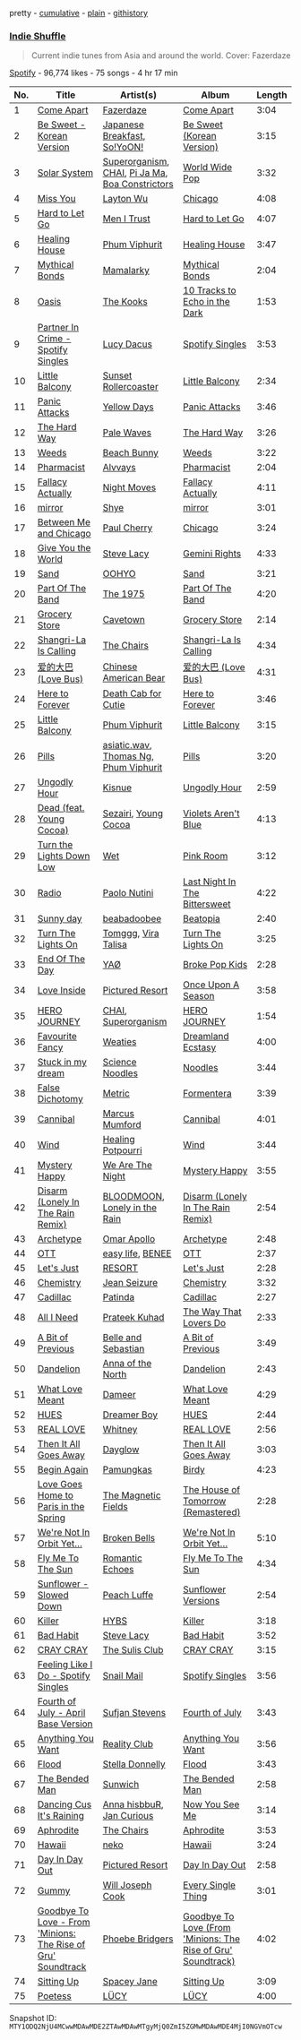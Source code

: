 pretty - [cumulative](/playlists/cumulative/37i9dQZF1DWVbu3wLXA48X.md) - [plain](/playlists/plain/37i9dQZF1DWVbu3wLXA48X) - [githistory](https://github.githistory.xyz/mackorone/spotify-playlist-archive/blob/main/playlists/plain/37i9dQZF1DWVbu3wLXA48X)

### [Indie Shuffle](https://open.spotify.com/playlist/37i9dQZF1DWVbu3wLXA48X)

> Current indie tunes from Asia and around the world\. Cover: Fazerdaze

[Spotify](https://open.spotify.com/user/spotify) - 96,774 likes - 75 songs - 4 hr 17 min

| No. | Title | Artist(s) | Album | Length |
|---|---|---|---|---|
| 1 | [Come Apart](https://open.spotify.com/track/2qkAa6IrUy5WWizVE1rpeh) | [Fazerdaze](https://open.spotify.com/artist/2awB7Ol181cocZcLLNBBAh) | [Come Apart](https://open.spotify.com/album/2qimyFod7MXk4bVSuXY1lQ) | 3:04 |
| 2 | [Be Sweet \- Korean Version](https://open.spotify.com/track/5smkxS3MeevRwRt86AADR9) | [Japanese Breakfast](https://open.spotify.com/artist/7MoIc5s9KXolCBH1fy9kkw), [So!YoON!](https://open.spotify.com/artist/7H5EC2qaylGun66YeRrVHg) | [Be Sweet \(Korean Version\)](https://open.spotify.com/album/5WfeCVyCMFpTkkYkcVHT1x) | 3:15 |
| 3 | [Solar System](https://open.spotify.com/track/6NrBfYq03RzmwIaBPIEmOt) | [Superorganism](https://open.spotify.com/artist/0Wkm45quqfx3NepJpXDvwE), [CHAI](https://open.spotify.com/artist/0NZsNnETGPWLKJj2Y0vpBx), [Pi Ja Ma](https://open.spotify.com/artist/4Rvd84k54Bx41YK2kH3GoA), [Boa Constrictors](https://open.spotify.com/artist/5pF04WnpEzab0at7YVjixz) | [World Wide Pop](https://open.spotify.com/album/6iUUKuRHlCy9GeKmIwbPRu) | 3:32 |
| 4 | [Miss You](https://open.spotify.com/track/6U8UbKRwGuRqqr8tm92shg) | [Layton Wu](https://open.spotify.com/artist/0sbcEwgYwffJrmDZK22f9a) | [Chicago](https://open.spotify.com/album/6goOtwMw4OF57CNsO7MfRV) | 4:08 |
| 5 | [Hard to Let Go](https://open.spotify.com/track/7lKN7pik3CelVWHWGp6DfB) | [Men I Trust](https://open.spotify.com/artist/3zmfs9cQwzJl575W1ZYXeT) | [Hard to Let Go](https://open.spotify.com/album/0PboTq5CUcoilt6IJS2SQo) | 4:07 |
| 6 | [Healing House](https://open.spotify.com/track/2DTOne6ZiLt8ZCtXS9VG97) | [Phum Viphurit](https://open.spotify.com/artist/5mqguTgtaoCMNMZD6txCh6) | [Healing House](https://open.spotify.com/album/0ET9XtVsVTzx2yLIXwoPRk) | 3:47 |
| 7 | [Mythical Bonds](https://open.spotify.com/track/3qWEIZd7qxdBnywCHDX4AZ) | [Mamalarky](https://open.spotify.com/artist/2AWfnWrfFVhRPVX4JN9a6g) | [Mythical Bonds](https://open.spotify.com/album/74Q7dSC1RXdhoB76Eac49Q) | 2:04 |
| 8 | [Oasis](https://open.spotify.com/track/7MRURZikVXKE80F1NPxiYW) | [The Kooks](https://open.spotify.com/artist/1GLtl8uqKmnyCWxHmw9tL4) | [10 Tracks to Echo in the Dark](https://open.spotify.com/album/5qVcQzxnSthvOT7OOIXDdH) | 1:53 |
| 9 | [Partner In Crime \- Spotify Singles](https://open.spotify.com/track/33IZBhRtyMDZoa5SUNs3F7) | [Lucy Dacus](https://open.spotify.com/artist/07D1Bjaof0NFlU32KXiqUP) | [Spotify Singles](https://open.spotify.com/album/2Ugyft4arCFXPSASDVIXs0) | 3:53 |
| 10 | [Little Balcony](https://open.spotify.com/track/0ALdUxWVaIDeuPjP78hgIe) | [Sunset Rollercoaster](https://open.spotify.com/artist/7BqRcZsHYYQeqMAOp7e532) | [Little Balcony](https://open.spotify.com/album/75zUQz0Ak8fUlhreq72tor) | 2:34 |
| 11 | [Panic Attacks](https://open.spotify.com/track/4NmJwBU0Pc2JdblEfJPGo3) | [Yellow Days](https://open.spotify.com/artist/3dv4Q4q3LWOnbLJnC6GgTY) | [Panic Attacks](https://open.spotify.com/album/1gqvcmURwj0ktp54MhK8Ic) | 3:46 |
| 12 | [The Hard Way](https://open.spotify.com/track/6pfAOm26gNA5j9B15Ln2gq) | [Pale Waves](https://open.spotify.com/artist/0wOej91SVqB1zcYkW6xUtA) | [The Hard Way](https://open.spotify.com/album/047c12RSNKQoatoNBjSegE) | 3:26 |
| 13 | [Weeds](https://open.spotify.com/track/0V8goaHiomq5tSniH4GWQt) | [Beach Bunny](https://open.spotify.com/artist/2vnB6tuQMaQpORiRdvXF9H) | [Weeds](https://open.spotify.com/album/6r83JgayrMdKgfGDmmvt2y) | 3:22 |
| 14 | [Pharmacist](https://open.spotify.com/track/2Ccis7gEx0Obkn5rniQdIj) | [Alvvays](https://open.spotify.com/artist/3kzwYV3OCB010YfXMF0Avt) | [Pharmacist](https://open.spotify.com/album/64JNhi1z2dWvcvKY37z2BQ) | 2:04 |
| 15 | [Fallacy Actually](https://open.spotify.com/track/5FLd0SCmbuP3ZQqEt7Ew6N) | [Night Moves](https://open.spotify.com/artist/6Pled8lBAODAviS574l1Q4) | [Fallacy Actually](https://open.spotify.com/album/76hqDrg4ewLgKcYtxkshJV) | 4:11 |
| 16 | [mirror](https://open.spotify.com/track/1EgzmXxvjwC5aS8g6A2osl) | [Shye](https://open.spotify.com/artist/1aqEk77J220IxgnGsgEz9T) | [mirror](https://open.spotify.com/album/0aC3BQYnDDhjdKlJEPMGmc) | 3:01 |
| 17 | [Between Me and Chicago](https://open.spotify.com/track/1PhvvtogiRMvf21bNpSbAF) | [Paul Cherry](https://open.spotify.com/artist/1xbu7UyVdZxwIiNfLcUKqn) | [Chicago](https://open.spotify.com/album/6goOtwMw4OF57CNsO7MfRV) | 3:24 |
| 18 | [Give You the World](https://open.spotify.com/track/0J119Oas2ox6JTTHUGZxHN) | [Steve Lacy](https://open.spotify.com/artist/57vWImR43h4CaDao012Ofp) | [Gemini Rights](https://open.spotify.com/album/3Ks0eeH0GWpY4AU20D5HPD) | 4:33 |
| 19 | [Sand](https://open.spotify.com/track/2G1DmoWzVEO1nA88LO9flp) | [OOHYO](https://open.spotify.com/artist/50Zu2bK9y5UAtD0jcqk5VX) | [Sand](https://open.spotify.com/album/201HRpAg7J6Q5xI56HuLx9) | 3:21 |
| 20 | [Part Of The Band](https://open.spotify.com/track/79vEv8zqy9tLYsTxxkXHXq) | [The 1975](https://open.spotify.com/artist/3mIj9lX2MWuHmhNCA7LSCW) | [Part Of The Band](https://open.spotify.com/album/4B8N7qve3H2cNQux3vqywM) | 4:20 |
| 21 | [Grocery Store](https://open.spotify.com/track/5eGIOMy0V0r7neaaPve2kB) | [Cavetown](https://open.spotify.com/artist/2hR4h1Cao2ueuI7Cx9c7V8) | [Grocery Store](https://open.spotify.com/album/1eCqGxTppTVL3jtVMzD2Wd) | 2:14 |
| 22 | [Shangri\-La Is Calling](https://open.spotify.com/track/3mC9UEuISVfgymoY1YDTNn) | [The Chairs](https://open.spotify.com/artist/4IlxI05VmVDx8ShdgKEnLK) | [Shangri\-La Is Calling](https://open.spotify.com/album/2nsfd4IK5uWFrr598bf9iK) | 4:34 |
| 23 | [爱的大巴 \(Love Bus\)](https://open.spotify.com/track/6XmPjrMCCqsRYyN2qoq3Ox) | [Chinese American Bear](https://open.spotify.com/artist/6WIb9mpc6lyBzAjTeGWvEh) | [爱的大巴 \(Love Bus\)](https://open.spotify.com/album/7qc7urAaezBqXaJHfZvNhu) | 4:31 |
| 24 | [Here to Forever](https://open.spotify.com/track/3uKLuVqBd0bIUfFDdn68lI) | [Death Cab for Cutie](https://open.spotify.com/artist/0YrtvWJMgSdVrk3SfNjTbx) | [Here to Forever](https://open.spotify.com/album/3ysrZoXIO6es1hsQI2iTeZ) | 3:46 |
| 25 | [Little Balcony](https://open.spotify.com/track/2DvYI7HNzX3n9Ng20PBBQM) | [Phum Viphurit](https://open.spotify.com/artist/5mqguTgtaoCMNMZD6txCh6) | [Little Balcony](https://open.spotify.com/album/75zUQz0Ak8fUlhreq72tor) | 3:15 |
| 26 | [Pills](https://open.spotify.com/track/2fHOiCZWlGwLCEJx1Mpn3z) | [asiatic.wav](https://open.spotify.com/artist/3tGCfr3ALXtQrYHPOm9OTx), [Thomas Ng](https://open.spotify.com/artist/2ZeeJPDvqzQ7c8iG3rRsyc), [Phum Viphurit](https://open.spotify.com/artist/5mqguTgtaoCMNMZD6txCh6) | [Pills](https://open.spotify.com/album/3PX7TASSTR0GE1TjHD246d) | 3:20 |
| 27 | [Ungodly Hour](https://open.spotify.com/track/3mB2Avm1nBMtxpZumvmdVy) | [Kisnue](https://open.spotify.com/artist/64A4Dn0L0xf7GTreuOgJ1F) | [Ungodly Hour](https://open.spotify.com/album/1HEcdNKpssVwc7L25PTiul) | 2:59 |
| 28 | [Dead \(feat\. Young Cocoa\)](https://open.spotify.com/track/62z9xqVNOKn3yc7K3wbmxa) | [Sezairi](https://open.spotify.com/artist/51sob9QZyfLff9XqvYluN5), [Young Cocoa](https://open.spotify.com/artist/3rdJ1bFvwgZw2XZkimg5dW) | [Violets Aren't Blue](https://open.spotify.com/album/5ISmrwNCl0hRBOvuz50Y4p) | 4:13 |
| 29 | [Turn the Lights Down Low](https://open.spotify.com/track/1SNhcEKK6m83oLxLWQJcqk) | [Wet](https://open.spotify.com/artist/2i9uaNzfUtuApAjEf1omV8) | [Pink Room](https://open.spotify.com/album/1Hu2L5nA5Rg48bKOtIkmJB) | 3:12 |
| 30 | [Radio](https://open.spotify.com/track/45kn9BixcxJID8oNIknocn) | [Paolo Nutini](https://open.spotify.com/artist/7x5rK9BClDQ8wmCkYAGsQp) | [Last Night In The Bittersweet](https://open.spotify.com/album/0dp4Cl0ZqJYJJXIeH6dH1x) | 4:22 |
| 31 | [Sunny day](https://open.spotify.com/track/12UQIJePnGeLmpVReYpG2w) | [beabadoobee](https://open.spotify.com/artist/35l9BRT7MXmM8bv2WDQiyB) | [Beatopia](https://open.spotify.com/album/2rhNQbqRNxiNQkDXTffe1V) | 2:40 |
| 32 | [Turn The Lights On](https://open.spotify.com/track/05wxO6vaz6J7ycXloB4qOs) | [Tomggg](https://open.spotify.com/artist/4IB2TdHMteDOTMAA1UbbcE), [Vira Talisa](https://open.spotify.com/artist/51Ssgb0bFNfHyAXc3Fpmuv) | [Turn The Lights On](https://open.spotify.com/album/3lA9TFTcgcKviBmx0k6Mk0) | 3:25 |
| 33 | [End Of The Day](https://open.spotify.com/track/0OjA0vX6ndef8mJqPPYIMN) | [YAØ](https://open.spotify.com/artist/65ZzuNL3HmtwhF9akIKXuJ) | [Broke Pop Kids](https://open.spotify.com/album/3XxjTbUp1JvSzP2sRvtBEU) | 2:28 |
| 34 | [Love Inside](https://open.spotify.com/track/3KkW1OyyxzsHA4joskFfTI) | [Pictured Resort](https://open.spotify.com/artist/7BCf2R7bgylYjfgeq5Zrrm) | [Once Upon A Season](https://open.spotify.com/album/3kpwGzS5p8mkA4dO2ll0oL) | 3:58 |
| 35 | [HERO JOURNEY](https://open.spotify.com/track/6wvCOyMGMYSUfRQkQf3v25) | [CHAI](https://open.spotify.com/artist/0NZsNnETGPWLKJj2Y0vpBx), [Superorganism](https://open.spotify.com/artist/0Wkm45quqfx3NepJpXDvwE) | [HERO JOURNEY](https://open.spotify.com/album/42zAFph6t4rfdgHlm7fZSG) | 1:54 |
| 36 | [Favourite Fancy](https://open.spotify.com/track/5yMwuzROEjjtgiR6NATaQX) | [Weaties](https://open.spotify.com/artist/0foXRONshhoO2y3oAlvMwc) | [Dreamland Ecstasy](https://open.spotify.com/album/5FpdtfuwZWFH5Iibn9MKDC) | 4:00 |
| 37 | [Stuck in my dream](https://open.spotify.com/track/6FRQGRaRgCBMiV1od1ZJAG) | [Science Noodles](https://open.spotify.com/artist/4cqVlLy4QV2KwAojyE7KHR) | [Noodles](https://open.spotify.com/album/1ExTXmIeooEWgFxQoiFCka) | 3:44 |
| 38 | [False Dichotomy](https://open.spotify.com/track/6Lg3XL27eplXv3TENt2Twa) | [Metric](https://open.spotify.com/artist/1rCIEwPp5OnXW0ornlSsRl) | [Formentera](https://open.spotify.com/album/1S5vq5vSHCnCJnMljIiuS6) | 3:39 |
| 39 | [Cannibal](https://open.spotify.com/track/66sgJDWffGSEw3huWPjNWA) | [Marcus Mumford](https://open.spotify.com/artist/3bYcjbVAN3rAuU3TMzw2mB) | [Cannibal](https://open.spotify.com/album/4GoINkOwOUS17uL017LeP6) | 4:01 |
| 40 | [Wind](https://open.spotify.com/track/1rphSU3RK5DTitT9muQ1rE) | [Healing Potpourri](https://open.spotify.com/artist/7DORj3eYMlPwqbRZ4StSmQ) | [Wind](https://open.spotify.com/album/2UsxClNKxjLQKvBPf7diro) | 3:44 |
| 41 | [Mystery Happy](https://open.spotify.com/track/3nmOPSrQzdG81KgZXW0HGy) | [We Are The Night](https://open.spotify.com/artist/5UT1mOF7JAjcc7e3wen8vw) | [Mystery Happy](https://open.spotify.com/album/0bqb26fZao4mdtE8TOolNF) | 3:55 |
| 42 | [Disarm \(Lonely In The Rain Remix\)](https://open.spotify.com/track/6pcK2OwpORG3Rxg6peomgh) | [BLOODMOON](https://open.spotify.com/artist/66xFQYYcUE4edhHH9VpU3i), [Lonely in the Rain](https://open.spotify.com/artist/42KUul1wLmOdQCEYf3MweS) | [Disarm \(Lonely In The Rain Remix\)](https://open.spotify.com/album/3hgyMiIlqjz7YHvKzc7dQS) | 2:54 |
| 43 | [Archetype](https://open.spotify.com/track/0TZaULNHuHvwyZOivhzc7g) | [Omar Apollo](https://open.spotify.com/artist/5FxD8fkQZ6KcsSYupDVoSO) | [Archetype](https://open.spotify.com/album/2aWJqYwJJ7XPc1myEnig13) | 2:48 |
| 44 | [OTT](https://open.spotify.com/track/5vrOwoXILW22WyXkhGLciY) | [easy life](https://open.spotify.com/artist/7uwY65fDg3FVJ8MkJ5QuZK), [BENEE](https://open.spotify.com/artist/0Cp8WN4V8Tu4QJQwCN5Md4) | [OTT](https://open.spotify.com/album/2BqtVNmZ2QjvrM8mfDb3ZG) | 2:37 |
| 45 | [Let's Just](https://open.spotify.com/track/6UcoNdWZiTkV13VYENFP9V) | [RESORT](https://open.spotify.com/artist/5xuLRF6Q5vKklxMJ3ZXJng) | [Let's Just](https://open.spotify.com/album/45ughHI0FcfZT3B1SCzZWl) | 2:28 |
| 46 | [Chemistry](https://open.spotify.com/track/4exaC757D7BBmexDDC3day) | [Jean Seizure](https://open.spotify.com/artist/2XI2CpdL1MtHXIt0rxa7mS) | [Chemistry](https://open.spotify.com/album/2JaUPjJ0TmNRQQA0zt1ivT) | 3:32 |
| 47 | [Cadillac](https://open.spotify.com/track/1UfBoOR19ZMYASHCu60yfl) | [Patinda](https://open.spotify.com/artist/0phlhzC4Oi9uh5yJCFQtdH) | [Cadillac](https://open.spotify.com/album/4fhBoDPPc6EXjQvKuMfHbm) | 2:27 |
| 48 | [All I Need](https://open.spotify.com/track/47hXMyQDGW8sA1NGqmFL7h) | [Prateek Kuhad](https://open.spotify.com/artist/0tC995Rfn9k2l7nqgCZsV7) | [The Way That Lovers Do](https://open.spotify.com/album/4WLh56ZjwINYBNhaxLvEhA) | 2:33 |
| 49 | [A Bit of Previous](https://open.spotify.com/track/5VoR3fJfPbOdd7Jdb1908c) | [Belle and Sebastian](https://open.spotify.com/artist/4I2BJf80C0skQpp1sQmA0h) | [A Bit of Previous](https://open.spotify.com/album/6HcdBrU1NlcLFLqPRfUqr9) | 3:49 |
| 50 | [Dandelion](https://open.spotify.com/track/5wC3UC33J8qiKRl3ecFaA3) | [Anna of the North](https://open.spotify.com/artist/1mSJCvDX0W7Dn7S9C6vmvI) | [Dandelion](https://open.spotify.com/album/1oOykmxvMTXnYOoHpySLCD) | 2:43 |
| 51 | [What Love Meant](https://open.spotify.com/track/51r4ThTtRZgGyDstKxgvgi) | [Dameer](https://open.spotify.com/artist/1rTEkzUiftHqoVMjSucIV6) | [What Love Meant](https://open.spotify.com/album/0DAn2VlU2jpAvuoXKdJZfx) | 4:29 |
| 52 | [HUES](https://open.spotify.com/track/1CbjLm3Q4jFALQGFc3TVgC) | [Dreamer Boy](https://open.spotify.com/artist/1UJKiAI4Evnhh1ExDse25D) | [HUES](https://open.spotify.com/album/4AD173y27znvHf5FYTlEWS) | 2:44 |
| 53 | [REAL LOVE](https://open.spotify.com/track/1Ke3l9Xg0oZJANurjySmBN) | [Whitney](https://open.spotify.com/artist/32aUoW94mJ7xTJI7fG0V1G) | [REAL LOVE](https://open.spotify.com/album/7i4NU1t0CZEoTrW4BgbXF4) | 2:56 |
| 54 | [Then It All Goes Away](https://open.spotify.com/track/5RaThsdZpF9WWwoP00NjLI) | [Dayglow](https://open.spotify.com/artist/6eJa3zG1QZLRB3xgRuyxbm) | [Then It All Goes Away](https://open.spotify.com/album/1WuvMjvT8P5oOpe51cQdO1) | 3:03 |
| 55 | [Begin Again](https://open.spotify.com/track/1JsGUb867p0YhDa22fnByZ) | [Pamungkas](https://open.spotify.com/artist/7d86ERlvO5UG44j7Va0Y0C) | [Birdy](https://open.spotify.com/album/7ptKY3QeYYiOsbwqnJFU0E) | 4:23 |
| 56 | [Love Goes Home to Paris in the Spring](https://open.spotify.com/track/0OP6qeKI585Tm5k584oLws) | [The Magnetic Fields](https://open.spotify.com/artist/6RWjTQqILL7a1tQ0VapyLK) | [The House of Tomorrow \(Remastered\)](https://open.spotify.com/album/6mTdIsbwm0eF22xlIr6XP5) | 2:28 |
| 57 | [We're Not In Orbit Yet…](https://open.spotify.com/track/45iaKryj5SvdzinlHHrDlL) | [Broken Bells](https://open.spotify.com/artist/6dgwEwnK0YtDfS9XhRwBTG) | [We're Not In Orbit Yet…](https://open.spotify.com/album/1BvFdIWtys20Hm0sFVeqeT) | 5:10 |
| 58 | [Fly Me To The Sun](https://open.spotify.com/track/6UsNGfDVuoMhbgkmdWRvnz) | [Romantic Echoes](https://open.spotify.com/artist/3VDwfryUiGGszWpyzpwDGJ) | [Fly Me To The Sun](https://open.spotify.com/album/3rA2enTCB87keTrwFKcncI) | 4:34 |
| 59 | [Sunflower \- Slowed Down](https://open.spotify.com/track/47gwnqfpI6Om0OBLCgGptN) | [Peach Luffe](https://open.spotify.com/artist/6KvuacOcxH22xWgQTAwxui) | [Sunflower Versions](https://open.spotify.com/album/5807uTIjCiX0QKbxNj5YCP) | 2:54 |
| 60 | [Killer](https://open.spotify.com/track/0skOmSnfoOEOjCvkkvymhz) | [HYBS](https://open.spotify.com/artist/4mr4X9nJC8DPlNukWbgAaI) | [Killer](https://open.spotify.com/album/1PAYLLRK9lMJQVZlWpPkjr) | 3:18 |
| 61 | [Bad Habit](https://open.spotify.com/track/5CM4UuQ9Gnd6K2YyKGPMoK) | [Steve Lacy](https://open.spotify.com/artist/57vWImR43h4CaDao012Ofp) | [Bad Habit](https://open.spotify.com/album/69JpAhN3XgLkOsJ7MCtW4V) | 3:52 |
| 62 | [CRAY CRAY](https://open.spotify.com/track/4TWfqCndoNB9iXs9PNZ4qS) | [The Sulis Club](https://open.spotify.com/artist/27vU0dOcGeurMc8VYTSfsQ) | [CRAY CRAY](https://open.spotify.com/album/6N5p0VTqHdBmeQKgumUyx5) | 3:15 |
| 63 | [Feeling Like I Do \- Spotify Singles](https://open.spotify.com/track/2NqGPfYbG0MyeLi3EMmHuR) | [Snail Mail](https://open.spotify.com/artist/4QkSD9TRUnMtI8Fq1jXJJe) | [Spotify Singles](https://open.spotify.com/album/0mR7W6agdgHVdqHdz7KMRN) | 3:56 |
| 64 | [Fourth of July \- April Base Version](https://open.spotify.com/track/1qufJFcGOXDdfA9kryBCQG) | [Sufjan Stevens](https://open.spotify.com/artist/4MXUO7sVCaFgFjoTI5ox5c) | [Fourth of July](https://open.spotify.com/album/6iDSCbUNbvIrSiM3JfJyCL) | 3:43 |
| 65 | [Anything You Want](https://open.spotify.com/track/2QB8FwOszur18Ai7t2XnNi) | [Reality Club](https://open.spotify.com/artist/1DjZI46mVZZZYmmmygRnTw) | [Anything You Want](https://open.spotify.com/album/0fkX7I2PipiArw0mxPLFsY) | 3:56 |
| 66 | [Flood](https://open.spotify.com/track/5I9ZDKKGg6TTNHTeS6bJJc) | [Stella Donnelly](https://open.spotify.com/artist/2mHjhKyKCLh6MZELuCe1Es) | [Flood](https://open.spotify.com/album/6HD4wqnJYMPX3v3guWqjG6) | 3:43 |
| 67 | [The Bended Man](https://open.spotify.com/track/6aKj56S8DrVrwiRraHd72f) | [Sunwich](https://open.spotify.com/artist/45KFMEB3QETjFvFME86vYO) | [The Bended Man](https://open.spotify.com/album/6nHeVcX21JmpTJB48qhVzb) | 2:58 |
| 68 | [Dancing Cus It's Raining](https://open.spotify.com/track/4yQT0SptGrIAfZbqtyWE9o) | [Anna hisbbuR](https://open.spotify.com/artist/1aGiVSaZQoVVgMOLYF5yVR), [Jan Curious](https://open.spotify.com/artist/1DxU7yGnE1XPeLYzOHdKSy) | [Now You See Me](https://open.spotify.com/album/1g3wmF7jrRUX7UtMFrpi2J) | 3:14 |
| 69 | [Aphrodite](https://open.spotify.com/track/1SDJc7GlAZWHf7E72DUbSA) | [The Chairs](https://open.spotify.com/artist/4IlxI05VmVDx8ShdgKEnLK) | [Aphrodite](https://open.spotify.com/album/4LD1Urj2qAUoyMSlXDz1QU) | 3:53 |
| 70 | [Hawaii](https://open.spotify.com/track/6tzyKqvmqkpKtSw7k3toOI) | [neko](https://open.spotify.com/artist/2jcpxk9eCZVb8B0slnKNqN) | [Hawaii](https://open.spotify.com/album/24FMI7EL5S5RtU7x7TSczY) | 3:24 |
| 71 | [Day In Day Out](https://open.spotify.com/track/5RTWTDzC0neY2cRljMw0zB) | [Pictured Resort](https://open.spotify.com/artist/7BCf2R7bgylYjfgeq5Zrrm) | [Day In Day Out](https://open.spotify.com/album/2LUbONUfN9g9zPxL1ukeW5) | 2:58 |
| 72 | [Gummy](https://open.spotify.com/track/6c9ua26MdggFqHs5le1cTE) | [Will Joseph Cook](https://open.spotify.com/artist/3YO2a6i2cfdFbgxk2HDfPe) | [Every Single Thing](https://open.spotify.com/album/03h4StW2BAHz9c822kAPtG) | 3:01 |
| 73 | [Goodbye To Love \- From 'Minions: The Rise of Gru' Soundtrack](https://open.spotify.com/track/4YEcH1SdjdeEyvt4AGYeqI) | [Phoebe Bridgers](https://open.spotify.com/artist/1r1uxoy19fzMxunt3ONAkG) | [Goodbye To Love \(From 'Minions: The Rise of Gru' Soundtrack\)](https://open.spotify.com/album/6t1mm9i8L7rHsucCObxRbF) | 4:02 |
| 74 | [Sitting Up](https://open.spotify.com/track/4ecbBr4l07EN9I6lUwQTcv) | [Spacey Jane](https://open.spotify.com/artist/6V70yeZQCoSR2M3fyW8qiA) | [Sitting Up](https://open.spotify.com/album/5ck87FVQRnVHW9xfc8NVZA) | 3:09 |
| 75 | [Poetess](https://open.spotify.com/track/3llxKZEWIzKWMSqr51SQuT) | [LÜCY](https://open.spotify.com/artist/6opBMmpW2ODmI9iPF2btzD) | [LÜCY](https://open.spotify.com/album/5GLdc5aIjdvyO0U1U9sJKX) | 4:00 |

Snapshot ID: `MTY1ODQ2NjU4MCwwMDAwMDE2ZTAwMDAwMTgyMjQ0ZmI5ZGMwMDAwMDE4MjI0NGVmOTcw`

